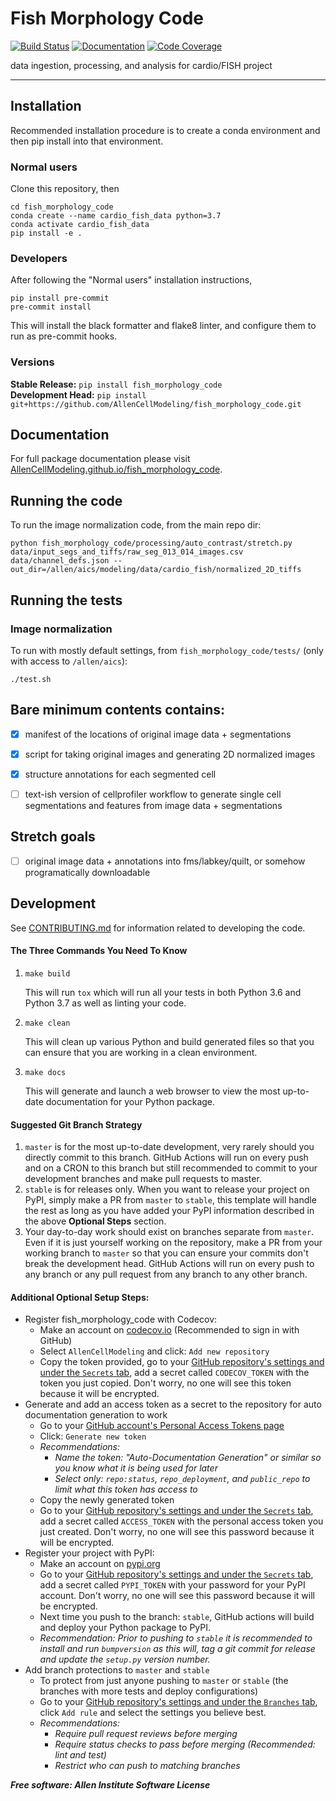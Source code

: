 # Fish Morphology Code

[![Build Status](https://github.com/AllenCellModeling/fish_morphology_code/workflows/Build%20Master/badge.svg)](https://github.com/AllenCellModeling/fish_morphology_code/actions)
[![Documentation](https://github.com/AllenCellModeling/fish_morphology_code/workflows/Documentation/badge.svg)](https://AllenCellModeling.github.io/fish_morphology_code)
[![Code Coverage](https://codecov.io/gh/AllenCellModeling/fish_morphology_code/branch/master/graph/badge.svg)](https://codecov.io/gh/AllenCellModeling/fish_morphology_code)

data ingestion, processing, and analysis for cardio/FISH project

---


## Installation

Recommended installation procedure is to create a conda environment and then pip install into that environment.

### Normal users

Clone this repository, then

```
cd fish_morphology_code
conda create --name cardio_fish_data python=3.7
conda activate cardio_fish_data
pip install -e .
```

### Developers

After following the "Normal users" installation instructions,

```
pip install pre-commit
pre-commit install
```

This will install the black formatter and flake8 linter, and configure them to run as pre-commit hooks.

### Versions
**Stable Release:** `pip install fish_morphology_code`<br>
**Development Head:** `pip install git+https://github.com/AllenCellModeling/fish_morphology_code.git`

## Documentation
For full package documentation please visit [AllenCellModeling.github.io/fish_morphology_code](https://AllenCellModeling.github.io/fish_morphology_code).


## Running the code

To run the image normalization code, from the main repo dir:
```
python fish_morphology_code/processing/auto_contrast/stretch.py data/input_segs_and_tiffs/raw_seg_013_014_images.csv data/channel_defs.json --out_dir=/allen/aics/modeling/data/cardio_fish/normalized_2D_tiffs
```

## Running the tests

### Image normalization

To run with mostly default settings, from `fish_morphology_code/tests/` (only with access to `/allen/aics`):
```
./test.sh
```

## Bare minimum contents contains:

- [x] manifest of the locations of original image data + segmentations
- [x] script for taking original images and generating 2D normalized images
- [x] structure annotations for each segmented cell
- [ ] text-ish version of cellprofiler workflow to generate single cell segmentations and features from image data + segmentations


## Stretch goals

- [ ] original image data + annotations into fms/labkey/quilt, or somehow programatically downloadable


## Development
See [CONTRIBUTING.md](CONTRIBUTING.md) for information related to developing the code.

#### The Three Commands You Need To Know
1. `make build`

    This will run `tox` which will run all your tests in both Python 3.6 and Python 3.7 as well as linting your code.

2. `make clean`

    This will clean up various Python and build generated files so that you can ensure that you are working in a clean
    environment.

3. `make docs`

    This will generate and launch a web browser to view the most up-to-date documentation for your Python package.

#### Suggested Git Branch Strategy
1. `master` is for the most up-to-date development, very rarely should you directly commit to this branch. GitHub
Actions will run on every push and on a CRON to this branch but still recommended to commit to your development
branches and make pull requests to master.
2. `stable` is for releases only. When you want to release your project on PyPI, simply make a PR from `master` to
`stable`, this template will handle the rest as long as you have added your PyPI information described in the above
**Optional Steps** section.
3. Your day-to-day work should exist on branches separate from `master`. Even if it is just yourself working on the
repository, make a PR from your working branch to `master` so that you can ensure your commits don't break the
development head. GitHub Actions will run on every push to any branch or any pull request from any branch to any other
branch.

#### Additional Optional Setup Steps:
* Register fish_morphology_code with Codecov:
  * Make an account on [codecov.io](https://codecov.io) (Recommended to sign in with GitHub)
  * Select `AllenCellModeling` and click: `Add new repository`
  * Copy the token provided, go to your [GitHub repository's settings and under the `Secrets` tab](https://github.com/AllenCellModeling/fish_morphology_code/settings/secrets),
  add a secret called `CODECOV_TOKEN` with the token you just copied.
  Don't worry, no one will see this token because it will be encrypted.
* Generate and add an access token as a secret to the repository for auto documentation generation to work
  * Go to your [GitHub account's Personal Access Tokens page](https://github.com/settings/tokens)
  * Click: `Generate new token`
  * _Recommendations:_
    * _Name the token: "Auto-Documentation Generation" or similar so you know what it is being used for later_
    * _Select only: `repo:status`, `repo_deployment`, and `public_repo` to limit what this token has access to_
  * Copy the newly generated token
  * Go to your [GitHub repository's settings and under the `Secrets` tab](https://github.com/AllenCellModeling/fish_morphology_code/settings/secrets),
  add a secret called `ACCESS_TOKEN` with the personal access token you just created.
  Don't worry, no one will see this password because it will be encrypted.
* Register your project with PyPI:
  * Make an account on [pypi.org](https://pypi.org)
  * Go to your [GitHub repository's settings and under the `Secrets` tab](https://github.com/AllenCellModeling/fish_morphology_code/settings/secrets),
  add a secret called `PYPI_TOKEN` with your password for your PyPI account.
  Don't worry, no one will see this password because it will be encrypted.
  * Next time you push to the branch: `stable`, GitHub actions will build and deploy your Python package to PyPI.
  * _Recommendation: Prior to pushing to `stable` it is recommended to install and run `bumpversion` as this will,
  tag a git commit for release and update the `setup.py` version number._
* Add branch protections to `master` and `stable`
    * To protect from just anyone pushing to `master` or `stable` (the branches with more tests and deploy
    configurations)
    * Go to your [GitHub repository's settings and under the `Branches` tab](https://github.com/AllenCellModeling/fish_morphology_code/settings/branches), click `Add rule` and select the
    settings you believe best.
    * _Recommendations:_
      * _Require pull request reviews before merging_
      * _Require status checks to pass before merging (Recommended: lint and test)_
      * _Restrict who can push to matching branches_


***Free software: Allen Institute Software License***

